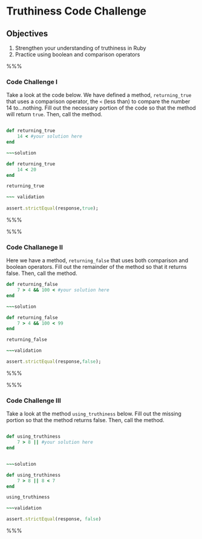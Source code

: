 # Truthiness Code Challenge

## Objectives

1. Strengthen your understanding of truthiness in Ruby
2. Practice using boolean and comparison operators

%%%

### Code Challenge I 

Take a look at the code below. We have defined a method, `returning_true` that uses a comparison operator, the `<` (less than) to compare the number 14 to...nothing. Fill out the necessary portion of the code so that the method will return `true`. Then, call the method.

~~~ruby

def returning_true	
	14 < #your solution here
end

~~~solution 

def returning_true
	14 < 20
end

returning_true

~~~ validation
 
assert.strictEqual(response,true);

~~~

%%%

%%%

### Code Challanege II

Here we have a method, `returning_false` that uses both comparison and boolean operators. Fill out the remainder of the method so that it returns false. Then, call the method.  


~~~ruby 
def returning_false
	7 > 4 && 100 < #your solution here
end

~~~solution

def returning_false
	7 > 4 && 100 < 99
end

returning_false

~~~validation 

assert.strictEqual(response,false);

~~~

%%%

%%%

### Code Challenge III

Take a look at the method `using_truthiness` below. Fill out the missing portion so that the method returns false. Then, call the method. 

~~~ruby 

def using_truthiness
	7 > 8 || #your solution here
end


~~~solution 

def using_truthiness
	7 > 8 || 8 < 7
end

using_truthiness

~~~validation

assert.strictEqual(response, false)

~~~

%%%




